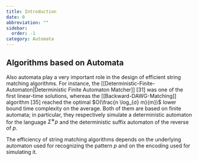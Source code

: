 ```yaml
---
title: Introduction
date: 0
abbreviation: ""
sidebar:
  order: -1
category: Automata
---
```


## Algorithms based on Automata

Also automata play a very important role in the design of efficient string matching algorithms. For instance, the [[Deterministic-Finite-Automaton|Deterministic Finite Automaton Matcher]] [31] was one of the first linear-time solutions, whereas the [[Backward-DAWG-Matching]] algorithm [35] reached the optimal $O(\frac{n \log_{σ} m}{m})$ lower bound time complexity on the average. Both of them are based on finite automata; in particular, they respectively simulate a deterministic automaton for the language $Σ^∗p$ and the deterministic suffix automaton of the reverse of $p$.

The efficiency of string matching algorithms depends on the underlying automaton used for recognizing the pattern $p$ and on the encoding used for simulating it.
